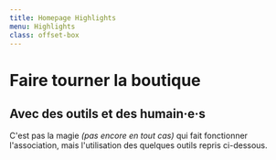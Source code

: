 ```yaml
---
title: Homepage Highlights
menu: Highlights
class: offset-box
---
```


# Faire tourner la boutique
## Avec des outils et des humain·e·s

C'est pas la magie _(pas encore en tout cas)_ qui fait fonctionner l'association, mais l'utilisation des quelques outils repris ci-dessous.